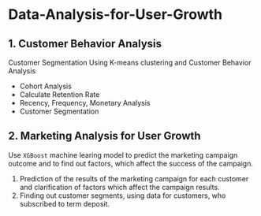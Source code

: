 # Data-Analysis-for-User-Growth


## 1. Customer Behavior Analysis

Customer Segmentation Using K-means clustering and Customer Behavior Analysis

- Cohort Analysis
- Calculate Retention Rate
- Recency, Frequency, Monetary Analysis
- Customer Segmentation

## 2. Marketing Analysis for User Growth

Use `XGBoost` machine learing model to predict the marketing campaign outcome and to find out factors, which affect the success of the campaign.

1. Prediction of the results of the marketing campaign for each customer and clarification of factors which affect the campaign results.
2. Finding out customer segments, using data for customers, who subscribed to term deposit. 
